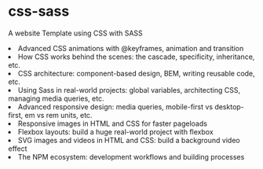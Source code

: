 # css-sass
A website Template using CSS with SASS

<li>Advanced CSS animations with @keyframes, animation and transition<br>
<li>How CSS works behind the scenes: the cascade, specificity, inheritance, etc. <br>
<li>CSS architecture: component-based design, BEM, writing reusable code, etc.<br>
<li>Using Sass in real-world projects: global variables, architecting CSS, managing media queries, etc.<br>
<li>Advanced responsive design: media queries, mobile-first vs desktop-first, em vs rem units, etc.<br>
<li>Responsive images in HTML and CSS for faster pageloads<br>
<li>Flexbox layouts: build a huge real-world project with flexbox<br>
<li>SVG images and videos in HTML and CSS: build a background video effect<br>
<li>The NPM ecosystem: development workflows and building processes<br>
